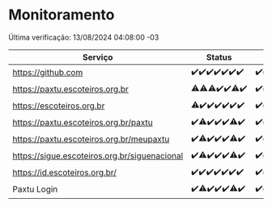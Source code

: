 # Monitoramento

Última verificação: 13/08/2024 04:08:00 -03

|Serviço|Status|Últimas 24h|
|---|---|---|
|https://github.com|<span title="2024-08-06: OK=24">✔️</span><span title="2024-08-07: OK=24">✔️</span><span title="2024-08-08: OK=24">✔️</span><span title="2024-08-09: OK=24">✔️</span><span title="2024-08-10: OK=24">✔️</span><span title="2024-08-11: OK=23">✔️</span><span title="2024-08-12: OK=6">✔️</span>|<span title="12/08/2024 04:08:00 -03 : 200">✔️</span><span title="12/08/2024 05:10:00 -03 : 200">✔️</span><span title="12/08/2024 06:08:00 -03 : 200">✔️</span><span title="12/08/2024 07:08:00 -03 : 200">✔️</span><span title="12/08/2024 08:06:00 -03 : 200">✔️</span><span title="12/08/2024 09:15:00 -03 : 200">✔️</span><span title="12/08/2024 10:13:00 -03 : 200">✔️</span><span title="12/08/2024 11:09:00 -03 : 200">✔️</span><span title="12/08/2024 12:08:00 -03 : 200">✔️</span><span title="12/08/2024 13:09:00 -03 : 200">✔️</span><span title="12/08/2024 14:07:00 -03 : 200">✔️</span><span title="12/08/2024 15:10:00 -03 : 200">✔️</span><span title="12/08/2024 16:06:00 -03 : 200">✔️</span><span title="12/08/2024 17:07:00 -03 : 200">✔️</span><span title="12/08/2024 18:07:00 -03 : 200">✔️</span><span title="12/08/2024 19:07:00 -03 : 200">✔️</span><span title="12/08/2024 20:08:00 -03 : 200">✔️</span><span title="12/08/2024 21:36:00 -03 : 200">✔️</span><span title="12/08/2024 23:00:00 -03 : 200">✔️</span><span title="13/08/2024 00:08:00 -03 : 200">✔️</span><span title="13/08/2024 01:09:00 -03 : 200">✔️</span><span title="13/08/2024 02:08:00 -03 : 200">✔️</span><span title="13/08/2024 03:11:00 -03 : 200">✔️</span><span title="13/08/2024 04:08:00 -03 : 200">✔️</span>|
|https://paxtu.escoteiros.org.br|<span title="2024-08-06: OK=23, Falhas=1">⚠️</span><span title="2024-08-07: OK=23, Falhas=1">⚠️</span><span title="2024-08-08: OK=23, Falhas=1">⚠️</span><span title="2024-08-09: OK=24">✔️</span><span title="2024-08-10: OK=24">✔️</span><span title="2024-08-11: OK=22, Falhas=1">⚠️</span><span title="2024-08-12: OK=6">✔️</span>|<span title="12/08/2024 04:08:00 -03 : 200">✔️</span><span title="12/08/2024 05:10:00 -03 : 200">✔️</span><span title="12/08/2024 06:08:00 -03 : 200">✔️</span><span title="12/08/2024 07:08:00 -03 : 200">✔️</span><span title="12/08/2024 08:06:00 -03 : 200">✔️</span><span title="12/08/2024 09:15:00 -03 : 200">✔️</span><span title="12/08/2024 10:13:00 -03 : 200">✔️</span><span title="12/08/2024 11:09:00 -03 : 200">✔️</span><span title="12/08/2024 12:08:00 -03 : 200">✔️</span><span title="12/08/2024 13:09:00 -03 : 200">✔️</span><span title="12/08/2024 14:07:00 -03 : 200">✔️</span><span title="12/08/2024 15:10:00 -03 : 200">✔️</span><span title="12/08/2024 16:06:00 -03 : 200">✔️</span><span title="12/08/2024 17:07:00 -03 : 200">✔️</span><span title="12/08/2024 18:07:00 -03 : 200">✔️</span><span title="12/08/2024 19:07:00 -03 : 200">✔️</span><span title="12/08/2024 20:08:00 -03 : 200">✔️</span><span title="12/08/2024 21:36:00 -03 : 200">✔️</span><span title="12/08/2024 23:00:00 -03 : 200">✔️</span><span title="13/08/2024 00:08:00 -03 : 200">✔️</span><span title="13/08/2024 01:09:00 -03 : 200">✔️</span><span title="13/08/2024 02:08:00 -03 : 200">✔️</span><span title="13/08/2024 03:11:00 -03 : 200">✔️</span><span title="13/08/2024 04:08:00 -03 : 200">✔️</span>|
|https://escoteiros.org.br|<span title="2024-08-06: OK=23, Falhas=1">⚠️</span><span title="2024-08-07: OK=24">✔️</span><span title="2024-08-08: OK=24">✔️</span><span title="2024-08-09: OK=24">✔️</span><span title="2024-08-10: OK=24">✔️</span><span title="2024-08-11: OK=23">✔️</span><span title="2024-08-12: OK=6">✔️</span>|<span title="12/08/2024 04:08:00 -03 : 200">✔️</span><span title="12/08/2024 05:10:00 -03 : 200">✔️</span><span title="12/08/2024 06:08:00 -03 : 200">✔️</span><span title="12/08/2024 07:08:00 -03 : 200">✔️</span><span title="12/08/2024 08:06:00 -03 : 200">✔️</span><span title="12/08/2024 09:15:00 -03 : 200">✔️</span><span title="12/08/2024 10:13:00 -03 : 200">✔️</span><span title="12/08/2024 11:09:00 -03 : 200">✔️</span><span title="12/08/2024 12:08:00 -03 : 200">✔️</span><span title="12/08/2024 13:09:00 -03 : 200">✔️</span><span title="12/08/2024 14:07:00 -03 : 200">✔️</span><span title="12/08/2024 15:10:00 -03 : 200">✔️</span><span title="12/08/2024 16:06:00 -03 : 200">✔️</span><span title="12/08/2024 17:07:00 -03 : 200">✔️</span><span title="12/08/2024 18:07:00 -03 : 200">✔️</span><span title="12/08/2024 19:07:00 -03 : 200">✔️</span><span title="12/08/2024 20:08:00 -03 : 200">✔️</span><span title="12/08/2024 21:36:00 -03 : 200">✔️</span><span title="12/08/2024 23:00:00 -03 : 200">✔️</span><span title="13/08/2024 00:08:00 -03 : 200">✔️</span><span title="13/08/2024 01:09:00 -03 : 200">✔️</span><span title="13/08/2024 02:08:00 -03 : 200">✔️</span><span title="13/08/2024 03:11:00 -03 : 200">✔️</span><span title="13/08/2024 04:08:00 -03 : 200">✔️</span>|
|https://paxtu.escoteiros.org.br/paxtu|<span title="2024-08-06: OK=24">✔️</span><span title="2024-08-07: OK=23, Falhas=1">⚠️</span><span title="2024-08-08: OK=24">✔️</span><span title="2024-08-09: OK=24">✔️</span><span title="2024-08-10: OK=24">✔️</span><span title="2024-08-11: OK=22, Falhas=1">⚠️</span><span title="2024-08-12: OK=6">✔️</span>|<span title="12/08/2024 04:08:00 -03 : 200">✔️</span><span title="12/08/2024 05:10:00 -03 : 200">✔️</span><span title="12/08/2024 06:08:00 -03 : 200">✔️</span><span title="12/08/2024 07:08:00 -03 : 200">✔️</span><span title="12/08/2024 08:06:00 -03 : 200">✔️</span><span title="12/08/2024 09:15:00 -03 : 200">✔️</span><span title="12/08/2024 10:14:00 -03 : 200">✔️</span><span title="12/08/2024 11:09:00 -03 : 200">✔️</span><span title="12/08/2024 12:08:00 -03 : 200">✔️</span><span title="12/08/2024 13:09:00 -03 : 200">✔️</span><span title="12/08/2024 14:07:00 -03 : 200">✔️</span><span title="12/08/2024 15:10:00 -03 : 200">✔️</span><span title="12/08/2024 16:06:00 -03 : 200">✔️</span><span title="12/08/2024 17:07:00 -03 : 200">✔️</span><span title="12/08/2024 18:07:00 -03 : 200">✔️</span><span title="12/08/2024 19:07:00 -03 : 200">✔️</span><span title="12/08/2024 20:08:00 -03 : 200">✔️</span><span title="12/08/2024 21:36:00 -03 : 200">✔️</span><span title="12/08/2024 23:00:00 -03 : 200">✔️</span><span title="13/08/2024 00:08:00 -03 : 200">✔️</span><span title="13/08/2024 01:09:00 -03 : 200">✔️</span><span title="13/08/2024 02:08:00 -03 : 200">✔️</span><span title="13/08/2024 03:11:00 -03 : 200">✔️</span><span title="13/08/2024 04:08:00 -03 : 200">✔️</span>|
|https://paxtu.escoteiros.org.br/meupaxtu|<span title="2024-08-06: OK=24">✔️</span><span title="2024-08-07: OK=23, Falhas=1">⚠️</span><span title="2024-08-08: OK=24">✔️</span><span title="2024-08-09: OK=24">✔️</span><span title="2024-08-10: OK=24">✔️</span><span title="2024-08-11: OK=22, Falhas=1">⚠️</span><span title="2024-08-12: OK=6">✔️</span>|<span title="12/08/2024 04:08:00 -03 : 200">✔️</span><span title="12/08/2024 05:10:00 -03 : 200">✔️</span><span title="12/08/2024 06:08:00 -03 : 200">✔️</span><span title="12/08/2024 07:08:00 -03 : 200">✔️</span><span title="12/08/2024 08:06:00 -03 : 200">✔️</span><span title="12/08/2024 09:15:00 -03 : 200">✔️</span><span title="12/08/2024 10:14:00 -03 : 200">✔️</span><span title="12/08/2024 11:09:00 -03 : 200">✔️</span><span title="12/08/2024 12:08:00 -03 : 200">✔️</span><span title="12/08/2024 13:09:00 -03 : 200">✔️</span><span title="12/08/2024 14:07:00 -03 : 200">✔️</span><span title="12/08/2024 15:10:00 -03 : 200">✔️</span><span title="12/08/2024 16:07:00 -03 : 200">✔️</span><span title="12/08/2024 17:07:00 -03 : 200">✔️</span><span title="12/08/2024 18:07:00 -03 : 200">✔️</span><span title="12/08/2024 19:07:00 -03 : 200">✔️</span><span title="12/08/2024 20:08:00 -03 : 200">✔️</span><span title="12/08/2024 21:36:00 -03 : 200">✔️</span><span title="12/08/2024 23:00:00 -03 : 200">✔️</span><span title="13/08/2024 00:08:00 -03 : 200">✔️</span><span title="13/08/2024 01:09:00 -03 : 200">✔️</span><span title="13/08/2024 02:08:00 -03 : 200">✔️</span><span title="13/08/2024 03:11:00 -03 : 200">✔️</span><span title="13/08/2024 04:08:00 -03 : 200">✔️</span>|
|https://sigue.escoteiros.org.br/siguenacional|<span title="2024-08-06: OK=24">✔️</span><span title="2024-08-07: OK=23, Falhas=1">⚠️</span><span title="2024-08-08: OK=24">✔️</span><span title="2024-08-09: OK=24">✔️</span><span title="2024-08-10: OK=24">✔️</span><span title="2024-08-11: OK=22, Falhas=1">⚠️</span><span title="2024-08-12: OK=6">✔️</span>|<span title="12/08/2024 04:08:00 -03 : 200">✔️</span><span title="12/08/2024 05:10:00 -03 : 200">✔️</span><span title="12/08/2024 06:08:00 -03 : 200">✔️</span><span title="12/08/2024 07:08:00 -03 : 200">✔️</span><span title="12/08/2024 08:06:00 -03 : 200">✔️</span><span title="12/08/2024 09:15:00 -03 : 200">✔️</span><span title="12/08/2024 10:14:00 -03 : 200">✔️</span><span title="12/08/2024 11:09:00 -03 : 200">✔️</span><span title="12/08/2024 12:08:00 -03 : 200">✔️</span><span title="12/08/2024 13:09:00 -03 : 200">✔️</span><span title="12/08/2024 14:07:00 -03 : 200">✔️</span><span title="12/08/2024 15:10:00 -03 : 200">✔️</span><span title="12/08/2024 16:07:00 -03 : 200">✔️</span><span title="12/08/2024 17:07:00 -03 : 200">✔️</span><span title="12/08/2024 18:07:00 -03 : 200">✔️</span><span title="12/08/2024 19:07:00 -03 : 200">✔️</span><span title="12/08/2024 20:08:00 -03 : 200">✔️</span><span title="12/08/2024 21:36:00 -03 : 200">✔️</span><span title="12/08/2024 23:00:00 -03 : 200">✔️</span><span title="13/08/2024 00:08:00 -03 : 200">✔️</span><span title="13/08/2024 01:09:00 -03 : 200">✔️</span><span title="13/08/2024 02:08:00 -03 : 200">✔️</span><span title="13/08/2024 03:11:00 -03 : 200">✔️</span><span title="13/08/2024 04:08:00 -03 : 200">✔️</span>|
|https://id.escoteiros.org.br/|<span title="2024-08-06: OK=24">✔️</span><span title="2024-08-07: OK=24">✔️</span><span title="2024-08-08: OK=24">✔️</span><span title="2024-08-09: OK=24">✔️</span><span title="2024-08-10: OK=24">✔️</span><span title="2024-08-11: OK=23">✔️</span><span title="2024-08-12: OK=6">✔️</span>|<span title="12/08/2024 04:08:00 -03 : 200">✔️</span><span title="12/08/2024 05:10:00 -03 : 200">✔️</span><span title="12/08/2024 06:08:00 -03 : 200">✔️</span><span title="12/08/2024 07:08:00 -03 : 200">✔️</span><span title="12/08/2024 08:06:00 -03 : 200">✔️</span><span title="12/08/2024 09:15:00 -03 : 200">✔️</span><span title="12/08/2024 10:14:00 -03 : 200">✔️</span><span title="12/08/2024 11:09:00 -03 : 200">✔️</span><span title="12/08/2024 12:08:00 -03 : 200">✔️</span><span title="12/08/2024 13:09:00 -03 : 200">✔️</span><span title="12/08/2024 14:07:00 -03 : 200">✔️</span><span title="12/08/2024 15:10:00 -03 : 200">✔️</span><span title="12/08/2024 16:07:00 -03 : 200">✔️</span><span title="12/08/2024 17:07:00 -03 : 200">✔️</span><span title="12/08/2024 18:07:00 -03 : 200">✔️</span><span title="12/08/2024 19:07:00 -03 : 200">✔️</span><span title="12/08/2024 20:08:00 -03 : 200">✔️</span><span title="12/08/2024 21:36:00 -03 : 200">✔️</span><span title="12/08/2024 23:01:00 -03 : 200">✔️</span><span title="13/08/2024 00:08:00 -03 : 200">✔️</span><span title="13/08/2024 01:09:00 -03 : 200">✔️</span><span title="13/08/2024 02:08:00 -03 : 200">✔️</span><span title="13/08/2024 03:11:00 -03 : 200">✔️</span><span title="13/08/2024 04:08:00 -03 : 200">✔️</span>|
|Paxtu Login|<span title="2024-08-06: OK=24">✔️</span><span title="2024-08-07: OK=23, Falhas=1">⚠️</span><span title="2024-08-08: OK=24">✔️</span><span title="2024-08-09: OK=24">✔️</span><span title="2024-08-10: OK=24">✔️</span><span title="2024-08-11: OK=22, Falhas=1">⚠️</span><span title="2024-08-12: OK=6">✔️</span>|<span title="12/08/2024 04:08:00 -03 : 200">✔️</span><span title="12/08/2024 05:10:00 -03 : 200">✔️</span><span title="12/08/2024 06:08:00 -03 : 200">✔️</span><span title="12/08/2024 07:08:00 -03 : 200">✔️</span><span title="12/08/2024 08:06:00 -03 : 200">✔️</span><span title="12/08/2024 09:15:00 -03 : 200">✔️</span><span title="12/08/2024 10:14:00 -03 : 200">✔️</span><span title="12/08/2024 11:09:00 -03 : 200">✔️</span><span title="12/08/2024 12:08:00 -03 : 200">✔️</span><span title="12/08/2024 13:09:00 -03 : 200">✔️</span><span title="12/08/2024 14:07:00 -03 : 200">✔️</span><span title="12/08/2024 15:10:00 -03 : 200">✔️</span><span title="12/08/2024 16:07:00 -03 : 200">✔️</span><span title="12/08/2024 17:07:00 -03 : 200">✔️</span><span title="12/08/2024 18:07:00 -03 : 200">✔️</span><span title="12/08/2024 19:07:00 -03 : 200">✔️</span><span title="12/08/2024 20:08:00 -03 : 200">✔️</span><span title="12/08/2024 21:36:00 -03 : 200">✔️</span><span title="12/08/2024 23:01:00 -03 : 200">✔️</span><span title="13/08/2024 00:08:00 -03 : 200">✔️</span><span title="13/08/2024 01:09:00 -03 : 200">✔️</span><span title="13/08/2024 02:08:00 -03 : 200">✔️</span><span title="13/08/2024 03:11:00 -03 : 200">✔️</span><span title="13/08/2024 04:08:00 -03 : 200">✔️</span>|
